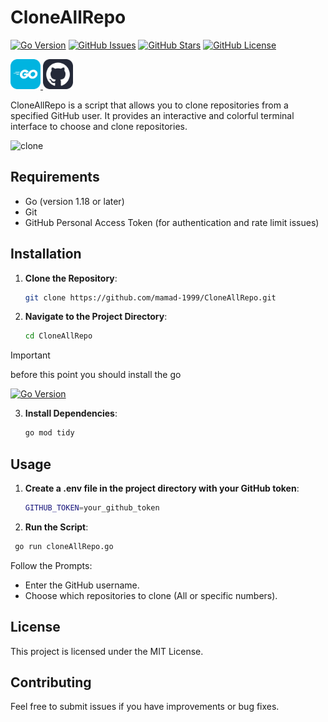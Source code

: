 # CloneAllRepo

[![Go Version](https://img.shields.io/badge/go-1.17%20%7C%201.18%20%7C%201.19%20%7C%201.20-blue)](https://golang.org/dl/)
[![GitHub Issues](https://img.shields.io/github/issues/mamad-1999/CloneAllRepo)](https://github.com/mamad-1999/CloneAllRepo/issues)
[![GitHub Stars](https://img.shields.io/github/stars/mamad-1999/CloneAllRepo)](https://github.com/mamad-1999/CloneAllRepo/stargazers)
[![GitHub License](https://img.shields.io/github/license/mamad-1999/CloneAllRepo)](https://github.com/mamad-1999/CloneAllRepo/blob/master/LICENSE)

<p>
    <a href="https://skillicons.dev">
      <img src="https://github.com/tandpfun/skill-icons/blob/main/icons/GoLang.svg" width="48" title="Go">
      <img src="https://github.com/tandpfun/skill-icons/blob/main/icons/Github-Dark.svg" width="48" title="github">
    </a>
</p>

CloneAllRepo is a script that allows you to clone repositories from a specified GitHub user.
It provides an interactive and colorful terminal interface to choose and clone repositories.

![clone](https://github.com/user-attachments/assets/d0caa7cc-6de2-480d-bad5-cd5aafac6351)


## Requirements

- Go (version 1.18 or later)
- Git
- GitHub Personal Access Token (for authentication and rate limit issues)

## Installation

1. **Clone the Repository**:

   ```bash
   git clone https://github.com/mamad-1999/CloneAllRepo.git
   ```

2. **Navigate to the Project Directory**:
    ```bash
   cd CloneAllRepo
    ```

> [!IMPORTANT]
> before this point you should install the go

[![Go Version](https://img.shields.io/badge/go-1.17%20%7C%201.18%20%7C%201.19%20%7C%201.20-blue)](https://golang.org/dl/)

3. **Install Dependencies**:
    ```bash
    go mod tidy
    ```

## Usage

1. **Create a .env file in the project directory with your GitHub token**:
   ```bash
   GITHUB_TOKEN=your_github_token

2. **Run the Script**:
  ```bash
   go run cloneAllRepo.go
  ```

Follow the Prompts:

- Enter the GitHub username.
- Choose which repositories to clone (All or specific numbers).

## License

This project is licensed under the MIT License.

## Contributing

Feel free to submit issues if you have improvements or bug fixes.
